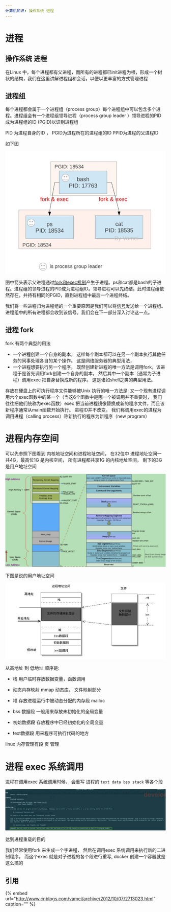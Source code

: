 ```yaml
---
计算机知识: 操作系统 进程
---
```


# 进程

## 操作系统 进程

在Linux 中，每个进程都有父进程，而所有的进程都已init进程为根，形成一个树状的结构，我们在这里讲解进程组和会话，以便以更丰富的方式管理进程

## 进程组

每个进程都会属于一个进程组（process group）每个进程组中可以包含多个进程。进程组会有一个进程组领导进程（process group leader ）领导进程的PID 成为进程组的ID \(PGID\)以识别进程组

PID 为进程自身的ID ， PGID为进程所在的进程组的ID PPID为进程的父进程ID

如下图

![](../../.gitbook/assets/image%20%2828%29.png)

图中箭头表示父进程通过[fork和exec机制](http://www.cnblogs.com/vamei/archive/2012/09/20/2694466.html)产生子进程。ps和cat都是bash的子进程。进程组的领导进程的PID成为进程组ID。领导进程可以先终结。此时进程组依然存在，并持有相同的PGID，直到进程组中最后一个进程终结。

我们将一些进程归为进程组的一个重要原因是我们可以将[信号](http://www.cnblogs.com/vamei/archive/2012/10/04/2711818.html)发送给一个进程组。进程组中的所有进程都会收到该信号。我们会在下一部分深入讨论这一点。

## 进程 fork

fork 有两个典型的用法

* 一个进程创建一个自身的副本， 这样每个副本都可以在另一个副本执行其他任务的同事处理各自的某个操作。 这是网络服务器的典型用法， 
* 一个进程想要执行另一个程序， 既然创建新进程的唯一方法是调用fork，该进程于是首先调用fork创建一个自身的副本， 然后其中一个副本（通常为子进程）调用exec 把自身替换成新的程序。 这是诸如shell之类的典型用法。

存放在硬盘上的可执行程序文件能够被Unix 执行的唯一方法是: 又一个现有进程调用六个exec函数中的某一个（当这6个函数中是哪一个被调用并不重要时， 我们往往把他们统称为exec函数）exec 把当前进程镜像替换成新的程序文件，而且该新程序通常从main函数开始执行。 进程ID并不改变。 我们称调用exec的进程为调用进程（calling process）称新执行的程序为新程序（new program）


# 进程内存空间

可以先参照下图看到 内核地址空间和进程地址空间， 在32位中 进程地址空间一共4G，最高位1G 是内核空间， 所有进程都共享1G 的内核地址空间， 剩下的3G是用户地址空间

![](../../.gitbook/assets/image%20%288%29.png)

下图是说的用户地址空间

![](../../.gitbook/assets/process_mem.png)

从高地址 到 低地址 顺序是: 

* 栈 用户临时存放数据变量，函数调用

* 动态内存映射 mmap 动态库， 文件映射部分

* 堆  存放进程运行中被动态分配的内存段 malloc

* bss 数据段  一般用来存放未初始化的全局变量

* 初始数据段  存放程序中已经初始化的全局变量

* text数据段 用来程序可执行代码的地方


linux 内存管理有段 页 管理

# 进程 exec 系统调用

进程在调用exec 系统调用时候， 会重写 进程的 `text data bss stack` 等各个段

![](../../.gitbook/assets/execve.png)

达到进程重载的目的

我们经常使用fork 来生成一个字进程， 然后在调用exec 系统调用来执行新的二进制程序， 而这个exec 就是对子进程的各个段进行重写, docker 创建一个容器就是这么搞的

## 引用

{% embed url="http://www.cnblogs.com/vamei/archive/2012/10/07/2713023.html" caption="" %}

